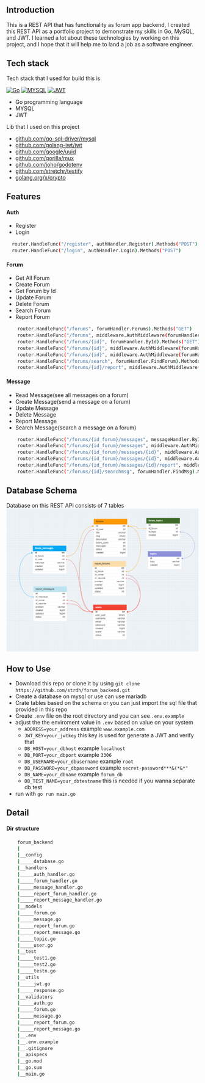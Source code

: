 ## Introduction
This is a REST API that has functionality as forum app backend,
I created this REST API as a portfolio project to demonstrate my skills in Go, MySQL, and JWT. I learned a lot about these technologies by working on this project, and I hope that it will help me to land a job as a software engineer.

## Tech stack
Tech stack that I used for build this is

[![Go][Go]][Go_URL] [![MYSQL][MYSQL]][MYSQL_URL] [![JWT][JWT]][JWT_URL]
<ul>
  <li>Go programming language</li>
  <li>MYSQL</li>
  <li>JWT</li>
 </ul>
 
 Lib that I used on this project
 
* [github.com/go-sql-driver/mysql](https://github.com/go-sql-driver/mysql)
* [github.com/golang-jwt/jwt](https://github.com/golang-jwt/jwt)
* [github.com/google/uuid](https://github.com/google/uuid)
* [github.com/gorilla/mux](https://github.com/gorilla/mux)
* [github.com/joho/godotenv](https://github.com/joho/godotenv)
* [github.com/stretchr/testify](https://github.com/stretchr/testify)
* [golang.org/x/crypto](https://pkg.go.dev/golang.org/x/crypto)

[Go]: https://img.shields.io/badge/go-%2300ADD8.svg?style=for-the-badge&logo=go&logoColor=white
[Go_URL]: https://go.dev/
[MYSQL]: https://img.shields.io/badge/mysql-%2300f.svg?style=for-the-badge&logo=mysql&logoColor=white
[MYSQL_URL]: https://www.mysql.com/
[JWT]: https://img.shields.io/badge/JWT-black?style=for-the-badge&logo=JSON%20web%20tokens
[JWT_URL]: https://jwt.io/

[driver]: https://github.com/go-sql-driver/mysql


## Features
#### Auth
<ul>
  <li>Register</li>
  <li>Login</li>
</ul>

```sh
  router.HandleFunc("/register", authHandler.Register).Methods("POST")
  router.HandleFunc("/login", authHandler.Login).Methods("POST")
 ```

#### Forum
<ul>
  <li>Get All Forum</li>
  <li>Create Forum</li>
  <li>Get Forum by Id</li>
  <li>Update Forum</li>
  <li>Delete Forum</li>
  <li>Search Forum</li>
  <li>Report Forum</li>
</ul>

```sh
    router.HandleFunc("/forums", forumHandler.Forums).Methods("GET")
    router.HandleFunc("/forums", middleware.AuthMiddleware(forumHandler.Create)).Methods("POST")
    router.HandleFunc("/forums/{id}", forumHandler.ById).Methods("GET")
    router.HandleFunc("/forums/{id}", middleware.AuthMiddleware(forumHandler.Update)).Methods("PUT")
    router.HandleFunc("/forums/{id}", middleware.AuthMiddleware(forumHandler.Delete)).Methods("DELETE")
    router.HandleFunc("/forums/search", forumHandler.FindForum).Methods("POST")
    router.HandleFunc("/forums/{id}/report", middleware.AuthMiddleware(reportForumHandler.Create)).Methods("POST")
```

#### Message
<ul>
  <li>Read Message(see all messages on a forum)</li>
  <li>Create Message(send a message on a forum)</li>
  <li>Update Message</li>
  <li>Delete Message</li>
  <li>Report Message</li>
  <li>Search Message(search a message on a forum)</li>
</ul>

```sh
    router.HandleFunc("/forums/{id_forum}/messages", messageHandler.ByIdForum).Methods("GET")
    router.HandleFunc("/forums/{id_forum}/messages", middleware.AuthMiddleware(messageHandler.Create)).Methods("POST")
    router.HandleFunc("/forums/{id_forum}/messages/{id}", middleware.AuthMiddleware(messageHandler.Update)).Methods("PUT")
    router.HandleFunc("/forums/{id_forum}/messages/{id}", middleware.AuthMiddleware(messageHandler.Delete)).Methods("DELETE")
    router.HandleFunc("/forums/{id_forum}/messages/{id}/report", middleware.AuthMiddleware(reportMessageHandler.Create)).Methods("POST")
    router.HandleFunc("/forums/{id}/searchmsg", forumHandler.FindMsg).Methods("POST")
```

## Database Schema
Database on this REST API consists of 7 tables
![My Image](db_schema.png)

## How to Use 
* Download this repo or clone it by using `git clone https://github.com/strdh/forum_backend.git`
* Create a database on mysql or use can use mariadb
* Crate tables based on the schema or you can just import the sql file that provided in this repo
* Create `.env` file on the root directory and you can see `.env.example`
* adjust the the enviroment value in `.env` based on value on your system
  * `ADDRESS=your_address` example `www.example.com`
  * `JWT_KEY=your_jwtkey` this key is used for generate a JWT and verify that
  * `DB_HOST=your_dbhost` example `localhost`
  * `DB_PORT=your_dbport` example `3306`
  * `DB_USERNAME=your_dbusername` example `root`
  * `DB_PASSWORD=your_dbpassword` example `secret-password***&(*&*"`
  * `DB_NAME=your_dbname` example `forum_db`
  * `DB_TEST_NAME=your_dbtestname` this is needed if you wanna separate db test
* run with `go run main.go`

## Detail
#### Dir structure

```sh
    forum_backend
    |
    |__config
    |_____database.go
    |__handlers
    |_____auth_handler.go
    |_____forum_handler.go
    |_____message_handler.go
    |_____report_forum_handler.go
    |_____report_message_handler.go
    |__models
    |_____forum.go
    |_____message.go
    |_____report_forum.go
    |_____report_message.go
    |_____topic.go
    |_____user.go
    |__test
    |_____test1.go
    |_____test2.go
    |_____testn.go
    |__utils
    |_____jwt.go
    |_____response.go
    |__validators
    |_____auth.go
    |_____forum.go
    |_____message.go
    |_____report_forum.go
    |_____report_message.go
    |__.env
    |__.env.example
    |__.gitignore
    |__apispecs
    |__go.mod
    |__go.sum
    |__main.go

```

  
